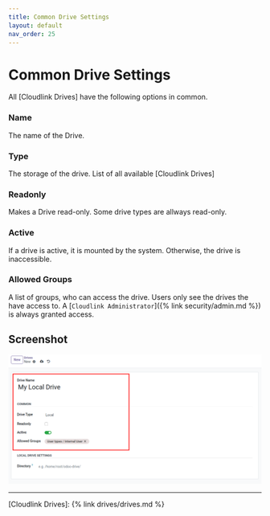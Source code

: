 ```yaml
---
title: Common Drive Settings
layout: default
nav_order: 25
---
```


# Common Drive Settings

All [Cloudlink Drives] have the following options in common.

### Name

The name of the Drive.

### Type

The storage of the drive. List of all available [Cloudlink Drives]

### Readonly

Makes a Drive read-only. Some drive types are allways read-only. 

### Active

If a drive is active, it is mounted by the system. Otherwise, the drive is inaccessible.

### Allowed Groups

A list of groups, who can access the drive. Users only see the drives the have access to. A [`Cloudlink Administrator`]({% link security/admin.md %}) is always granted access.

## Screenshot

![Common Drive Settings](assets/common_settings.png)

---

[Cloudlink Drives]: {% link drives/drives.md %}